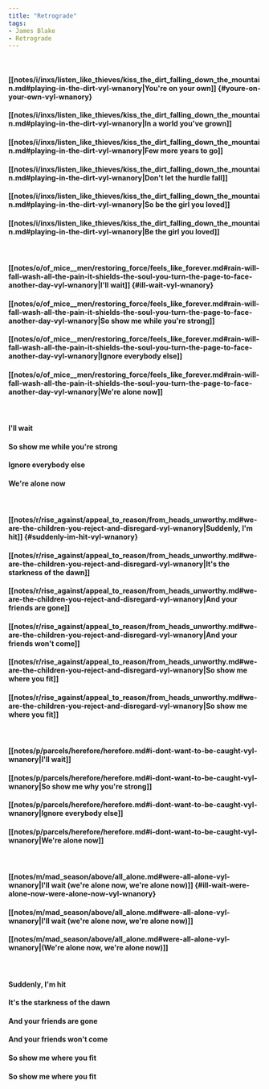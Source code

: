 ```yaml
---
title: "Retrograde"
tags:
- James Blake
- Retrograde
---
```

&nbsp;
#### [[notes/i/inxs/listen_like_thieves/kiss_the_dirt_falling_down_the_mountain.md#playing-in-the-dirt-vyl-wnanory|You're on your own]] {#youre-on-your-own-vyl-wnanory}
#### [[notes/i/inxs/listen_like_thieves/kiss_the_dirt_falling_down_the_mountain.md#playing-in-the-dirt-vyl-wnanory|In a world you've grown]]
#### [[notes/i/inxs/listen_like_thieves/kiss_the_dirt_falling_down_the_mountain.md#playing-in-the-dirt-vyl-wnanory|Few more years to go]]
#### [[notes/i/inxs/listen_like_thieves/kiss_the_dirt_falling_down_the_mountain.md#playing-in-the-dirt-vyl-wnanory|Don't let the hurdle fall]]
#### [[notes/i/inxs/listen_like_thieves/kiss_the_dirt_falling_down_the_mountain.md#playing-in-the-dirt-vyl-wnanory|So be the girl you loved]]
#### [[notes/i/inxs/listen_like_thieves/kiss_the_dirt_falling_down_the_mountain.md#playing-in-the-dirt-vyl-wnanory|Be the girl you loved]]
&nbsp;
#### [[notes/o/of_mice__men/restoring_force/feels_like_forever.md#rain-will-fall-wash-all-the-pain-it-shields-the-soul-you-turn-the-page-to-face-another-day-vyl-wnanory|I'll wait]] {#ill-wait-vyl-wnanory}
#### [[notes/o/of_mice__men/restoring_force/feels_like_forever.md#rain-will-fall-wash-all-the-pain-it-shields-the-soul-you-turn-the-page-to-face-another-day-vyl-wnanory|So show me while you're strong]]
#### [[notes/o/of_mice__men/restoring_force/feels_like_forever.md#rain-will-fall-wash-all-the-pain-it-shields-the-soul-you-turn-the-page-to-face-another-day-vyl-wnanory|Ignore everybody else]]
#### [[notes/o/of_mice__men/restoring_force/feels_like_forever.md#rain-will-fall-wash-all-the-pain-it-shields-the-soul-you-turn-the-page-to-face-another-day-vyl-wnanory|We're alone now]]
&nbsp;
#### I'll wait
#### So show me while you're strong
#### Ignore everybody else
#### We're alone now
&nbsp;
#### [[notes/r/rise_against/appeal_to_reason/from_heads_unworthy.md#we-are-the-children-you-reject-and-disregard-vyl-wnanory|Suddenly, I'm hit]] {#suddenly-im-hit-vyl-wnanory}
#### [[notes/r/rise_against/appeal_to_reason/from_heads_unworthy.md#we-are-the-children-you-reject-and-disregard-vyl-wnanory|It's the starkness of the dawn]]
#### [[notes/r/rise_against/appeal_to_reason/from_heads_unworthy.md#we-are-the-children-you-reject-and-disregard-vyl-wnanory|And your friends are gone]]
#### [[notes/r/rise_against/appeal_to_reason/from_heads_unworthy.md#we-are-the-children-you-reject-and-disregard-vyl-wnanory|And your friends won't come]]
#### [[notes/r/rise_against/appeal_to_reason/from_heads_unworthy.md#we-are-the-children-you-reject-and-disregard-vyl-wnanory|So show me where you fit]]
#### [[notes/r/rise_against/appeal_to_reason/from_heads_unworthy.md#we-are-the-children-you-reject-and-disregard-vyl-wnanory|So show me where you fit]]
&nbsp;
#### [[notes/p/parcels/herefore/herefore.md#i-dont-want-to-be-caught-vyl-wnanory|I'll wait]]
#### [[notes/p/parcels/herefore/herefore.md#i-dont-want-to-be-caught-vyl-wnanory|So show me why you're strong]]
#### [[notes/p/parcels/herefore/herefore.md#i-dont-want-to-be-caught-vyl-wnanory|Ignore everybody else]]
#### [[notes/p/parcels/herefore/herefore.md#i-dont-want-to-be-caught-vyl-wnanory|We're alone now]]
&nbsp;
#### [[notes/m/mad_season/above/all_alone.md#were-all-alone-vyl-wnanory|I'll wait (we're alone now, we're alone now)]] {#ill-wait-were-alone-now-were-alone-now-vyl-wnanory}
#### [[notes/m/mad_season/above/all_alone.md#were-all-alone-vyl-wnanory|I'll wait (we're alone now, we're alone now)]]
#### [[notes/m/mad_season/above/all_alone.md#were-all-alone-vyl-wnanory|(We're alone now, we're alone now)]]
&nbsp;
#### Suddenly, I'm hit
#### It's the starkness of the dawn
#### And your friends are gone
#### And your friends won't come
#### So show me where you fit
#### So show me where you fit

